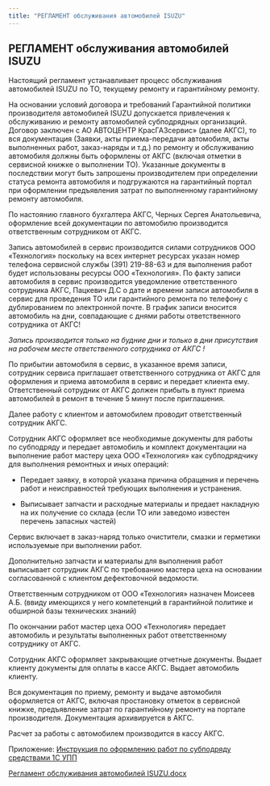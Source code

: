 ```yaml
---
title: "РЕГЛАМЕНТ обслуживания автомобилей ISUZU"
---
```


## РЕГЛАМЕНТ обслуживания автомобилей ISUZU

Настоящий регламент устанавливает процесс обслуживания автомобилей ISUZU по ТО, текущему ремонту и гарантийному ремонту.

На основании условий договора и требований Гарантийной политики производителя автомобилей ISUZU допускается привлечения к обслуживанию и ремонту автомобилей субподрядных организаций. Договор заключен с АО АВТОЦЕНТР КрасГАЗсервис» (далее АКГС), то вся документация (Заявки, акты приема-передачи автомобиля, акты выполненных работ, заказ-наряды и т.д.) по ремонту и обслуживанию автомобиля должны быть оформлены от АКГС (включая отметки в сервисной книжке о выполнении ТО). Указанные документы в последствии могут быть запрошены производителем при определении статуса ремонта автомобиля и подгружаются на гарантийный портал при оформлении предъявления затрат по выполненному гарантийному ремонту автомобиля.

По настоянию главного бухгалтера АКГС, Черных Сергея Анатольевича, оформление всей документации по автомобилю производится ответственным сотрудником от АКГС.

Запись автомобилей в сервис производится силами сотрудников ООО «Технология» поскольку на всех интернет ресурсах указан номер телефона сервисной службы (391) 219-88-63 и для выполнения работ будет использованы ресурсы ООО «Технология». По факту записи автомобиля в сервис производится уведомление ответственного сотрудника АКГС, Пацкевич Д.С о дате и времени записи автомобиля в сервис для проведения ТО или гарантийного ремонта по телефону с дублированием по электронной почте. В график записи вносится автомобиль на дни, совпадающие с днями работы ответственного сотрудника от АКГС!

_Запись производится только на будние дни и только в дни присутствия на рабочем месте ответственного сотрудника от АКГС !_

По прибытии автомобиля в сервис, в указанное время записи, сотрудник сервиса приглашает ответственного сотрудника от АКГС для оформления и приема автомобиля в сервис и передает клиента ему. Ответственный сотрудник от АКГС должен прибыть в пункт приема автомобилей в ремонт в течение 5 минут после приглашения.

Далее работу с клиентом и автомобилем проводит ответственный сотрудник АКГС.

Сотрудник АКГС оформляет все необходимые документы для работы по субподряду и передает автомобиль и комплект документации на выполнение работ мастеру цеха ООО «Технология» как субподрядчику для выполнения ремонтных и иных операций:

-   Передает заявку, в которой указана причина обращения и перечень работ и неисправностей требующих выполнения и устранения.
    
-   Выписывает запчасти и расходные материалы и предает накладную на их получение со склада (если ТО или заведомо известен перечень запасных частей)
    

Сервис включает в заказ-наряд только очистители, смазки и герметики используемые при выполнении работ.

Дополнительно запчасти и материалы для выполнения работ выписывает сотрудник АКГС по требованию мастера цеха на основании согласованной с клиентом дефектовочной ведомости.

Ответственным сотрудником от ООО «Технология» назначен Моисеев А.Б. (ввиду имеющихся у него компетенций в гарантийной политике и обширной базы технических знаний)

По окончании работ мастер цеха ООО «Технология» передает автомобиль и результаты выполненных работ ответственному сотруднику от АКГС.

Сотрудник АКГС оформляет закрывающие отчетные документы. Выдает клиенту документы для оплаты в кассе АКГС. Выдает автомобиль клиенту.

Вся документация по приему, ремонту и выдаче автомобиля оформляется от АКГС, включая простановку отметок в сервисной книжке, предъявление затрат по гарантийному ремонту на портале производителя. Документация архивируется в АКГС.

Расчет за работы с автомобилем производится в кассу АКГС.

Приложение: [Инструкция по оформлению работ по субподряду средствами 1С УПП](KBO/Инструкция%20по%20оформлению%20работ%20по%20субподряду%20средствами%201С%20УПП.md)

[Регламент обслуживания автомобилей ISUZU.docx](KBO/_attach/Регламент%20обслуживания%20автомобилей%20ISUZU.docx)
